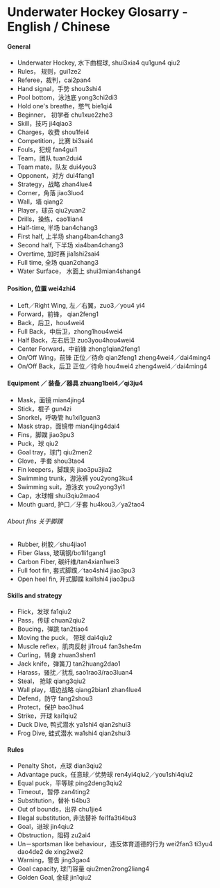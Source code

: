 Underwater Hockey Glosarry - English / Chinese
==============================================

#### General

* Underwater Hockey, 水下曲棍球, shui3xia4 qu1gun4 qiu2
* Rules， 规则，gui1ze2
* Referee，裁判，cai2pan4
* Hand signal，手势 shou3shi4
* Pool bottom，泳池底 yong3chi2di3
* Hold one's breathe，憋气 bie1qi4
* Beginner， 初学者 chu1xue2zhe3
* Skill，技巧 ji4qiao3
* Charges，收费 shou1fei4
* Competition，比赛 bi3sai4
* Fouls，犯规 fan4gui1
* Team，团队 tuan2dui4
* Team mate，队友 dui4you3
* Opponent，对方 dui4fang1
* Strategy，战略 zhan4lue4
* Corner，角落 jiao3luo4
* Wall，墙 qiang2
* Player，球员 qiu2yuan2
* Drills，操练，cao1lian4
* Half-time, 半场 ban4chang3
* First half, 上半场 shang4ban4chang3
* Second half, 下半场 xia4ban4chang3
* Overtime, 加时赛 jia1shi2sai4
* Full time, 全场 quan2chang3
* Water Surface， 水面上 shui3mian4shang4

#### Position, 位置 wei4zhi4

* Left／Right Wing, 左／右翼，zuo3／you4 yi4
* Forward，前锋， qian2feng1
* Back，后卫，hou4wei4
* Full Back，中后卫，zhong1hou4wei4
* Half Back，左右后卫 zuo3you4hou4wei4
* Center Forward，中前锋 zhong1qian2feng1
* On/Off Wing，前锋 正位／待命 qian2feng1 zheng4wei4／dai4ming4
* On/Off Back，后卫 正位／待命 hou4wei4 zheng4wei4／dai4ming4

#### Equipment ／ 装备／器具 zhuang1bei4／qi3ju4

* Mask，面镜 mian4jing4
* Stick，棍子 gun4zi
* Snorkel，呼吸管 hu1xi1guan3
* Mask strap，面镜带 mian4jing4dai4
* Fins，脚蹼 jiao3pu3
* Puck，球 qiu2
* Goal tray，球门 qiu2men2
* Glove，手套 shou3tao4
* Fin keepers，脚蹼夹 jiao3pu3jia2
* Swimming trunk，游泳裤 you2yong3ku4
* Swimming suit，游泳衣 you2yong3yi1
* Cap，水球帽 shui3qiu2mao4
* Mouth guard, 护口／牙套 hu4kou3／ya2tao4

###### About fins 关于脚蹼

* Rubber, 树胶／shu4jiao1
* Fiber Glass, 玻璃钢/bo1li1gang1
* Carbon Fiber, 碳纤维/tan4xian1wei3
* Full foot fin, 套式脚蹼／tao4shi4 jiao3pu3
* Open heel fin, 开式脚蹼 kai1shi4 jiao3pu3

#### Skills and strategy

* Flick，发球 fa1qiu2
* Pass，传球 chuan2qiu2
* Boucing，弹跳 tan2tiao4
* Moving the puck， 带球 dai4qiu2
* Muscle reflex，肌肉反射 ji1rou4 fan3she4m
* Curling，转身 zhuan3shen1
* Jack knife，弹簧刀 tan2huang2dao1
* Harass，骚扰／扰乱 sao1rao3/rao3luan4
* Steal， 抢球 qiang3qiu2
* Wall play，墙边战略 qiang2bian1 zhan4lue4
* Defend，防守 fang2shou3
* Protect，保护 bao3hu4
* Strike，开球 kai1qiu2
* Duck Dive, 鸭式潜水 ya1shi4 qian2shui3
* Frog Dive, 蛙式潜水 wa1shi4 qian2shui3

#### Rules

* Penalty Shot，点球 dian3qiu2
* Advantage puck，任意球／优势球 ren4yi4qiu2／you1shi4qiu2
* Equal puck，平等球 ping2deng3qiu2
* Timeout，暂停 zan4ting2
* Substitution，替补 ti4bu3
* Out of bounds，出界 chu1jie4
* Illegal substitution, 非法替补 fei1fa3ti4bu3
* Goal，进球 jin4qiu2
* Obstruction，阻碍 zu2ai4
* Un－sportsman like behaviour，违反体育道德的行为 wei2fan3 ti3yu4 dao4de2 de xing2wei2
* Warning，警告 jing3gao4
* Goal capacity, 球门容量 qiu2men2rong2liang4
* Golden Goal, 金球 jin1qiu2
